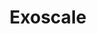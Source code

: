 ---
type: "module"
title: "Exoscale"
description: "Learn about Exoscale, its services, and how to use them effectively."
banner: "images/exoscale-icon.png"
weight: 2
tags: [exoscale, compliance, cloud]
level: "beginner"
categories: "platform"
---